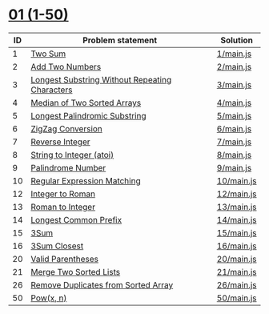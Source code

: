 # [01 (1-50)](https://leetcode.com/problemset/all/#page-1)



| ID | Problem statement                                                                                                               | Solution                 |
|----|---------------------------------------------------------------------------------------------------------------------------------|--------------------------|
| 1  | [Two Sum](https://leetcode.com/problems/two-sum/)                                                                               | [1/main.js](1/main.js)   |
| 2  | [Add Two Numbers](https://leetcode.com/problems/add-two-numbers/)                                                               | [2/main.js](2/main.js)   |
| 3  | [Longest Substring Without Repeating Characters](https://leetcode.com/problems/longest-substring-without-repeating-characters/) | [3/main.js](3/main.js)   |
| 4  | [Median of Two Sorted Arrays](https://leetcode.com/problems/median-of-two-sorted-arrays/)                                       | [4/main.js](4/main.js)   |
| 5  | [Longest Palindromic Substring](https://leetcode.com/problems/longest-palindromic-substring/)                                   | [5/main.js](5/main.js)   |
| 6  | [ZigZag Conversion](https://leetcode.com/problems/zigzag-conversion/)                                                           | [6/main.js](6/main.js)   |
| 7  | [Reverse Integer](https://leetcode.com/problems/reverse-integer/)                                                               | [7/main.js](7/main.js)   |
| 8  | [String to Integer (atoi)](https://leetcode.com/problems/string-to-integer-atoi/)                                               | [8/main.js](8/main.js)   |
| 9  | [Palindrome Number](https://leetcode.com/problems/palindrome-number/)                                                           | [9/main.js](9/main.js)   |
| 10 | [Regular Expression Matching](https://leetcode.com/problems/regular-expression-matching/)                                       | [10/main.js](10/main.js) |
| 12 | [Integer to Roman](https://leetcode.com/problems/integer-to-roman/)                                                             | [12/main.js](12/main.js) |
| 13 | [Roman to Integer](https://leetcode.com/problems/roman-to-integer/)                                                             | [13/main.js](13/main.js) |
| 14 | [Longest Common Prefix](https://leetcode.com/problems/longest-common-prefix/)                                                   | [14/main.js](14/main.js) |
| 15 | [3Sum](https://leetcode.com/problems/3sum/)                                                                                     | [15/main.js](15/main.js) |
| 16 | [3Sum Closest](https://leetcode.com/problems/3sum-closest/)                                                                     | [16/main.js](16/main.js) |
| 20 | [Valid Parentheses](https://leetcode.com/problems/valid-parentheses/)                                                           | [20/main.js](20/main.js) |
| 21 | [Merge Two Sorted Lists](https://leetcode.com/problems/merge-two-sorted-lists/)                                                 | [21/main.js](21/main.js) |
| 26 | [Remove Duplicates from Sorted Array](https://leetcode.com/problems/remove-duplicates-from-sorted-array/)                       | [26/main.js](26/main.js) |
| 50 | [Pow(x, n)](https://leetcode.com/problems/powx-n/)                                                                              | [50/main.js](50/main.js) |

